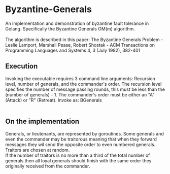 # Byzantine-Generals
An implementation and demonstration of byzantine fault tolerance in Golang. Specifically the Byzantine Generals OM(m) algorithm.
<br><br>
The algorithm is described in this paper: The Byzantine Generals Problem - Leslie Lamport, Marshall Pease, Robert Shostak - ACM Transactions on Programming Languages and Systems 4, 3 (July 1982), 382-401 
<br>

<h2>Execution</h2>
Invoking the executable requires 3 command line arguments: Recursion level, number of generals, and the commander's order. The recursion level specifies the number of message passing rounds, this must be less than the (number of generals) - 1. The commander's order must be either an "A" (Attack) or "R" (Retreat). Invoke as: BGenerals <recursion_level> <numGenerals> <A | R>

<br>
<br>

<h2>On the implementation</h2>
Generals, or lieutenants, are represented by goroutines. Some generals and even the commander may be traitorous meaning that when they forward messages they wil send the opposite order to even numbered generals. Traitors are chosen at random. <br>
If the number of traitors is no more than a third of the total number of generals then all loyal generals should finish with the same order they originally received from the commander.
